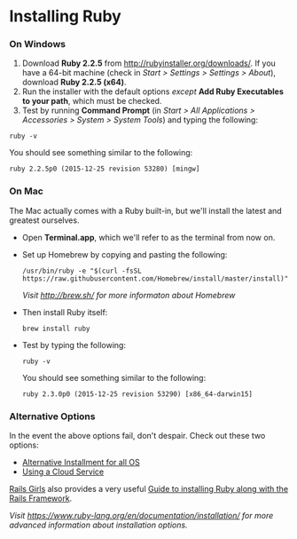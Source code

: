 # Installing Ruby

### On Windows

1. Download **Ruby 2.2.5** from http://rubyinstaller.org/downloads/. If you have a
64-bit machine (check in _Start > Settings > Settings > About_), download **Ruby 2.2.5 (x64)**.
2. Run the installer with the default options *except* **Add Ruby Executables to your path**, which must be checked.
3. Test by running **Command Prompt** (in *Start > All Applications > Accessories > System > System Tools*) and typing the following:
  ```shell
  ruby -v
  ```

  You should see something similar to the following:
  ```shell
  ruby 2.2.5p0 (2015-12-25 revision 53280) [mingw]
  ```

### On Mac

The Mac actually comes with a Ruby built-in, but we'll install the latest and greatest ourselves.

* Open **Terminal.app**, which we'll refer to as the terminal from now on.
* Set up Homebrew by copying and pasting the following:
  ```shell
  /usr/bin/ruby -e "$(curl -fsSL https://raw.githubusercontent.com/Homebrew/install/master/install)"
  ```
  _Visit http://brew.sh/ for more informaton about Homebrew_

* Then install Ruby itself:
  ```shell
  brew install ruby
  ```
* Test by typing the following:
  ```shell
  ruby -v
  ```

  You should see something similar to the following:
  ```shell
  ruby 2.3.0p0 (2015-12-25 revision 53290) [x86_64-darwin15]
  ```

### Alternative Options

In the event the above options fail, don't despair.
Check out these two options:

* [Alternative Installment for all OS](http://guides.railsgirls.com/install#virtual-machine)
* [Using a Cloud Service](http://guides.railsgirls.com/install#using-a-cloud-service)

[Rails Girls](http://railsgirls.com/) also provides a very useful [Guide to installing Ruby along with the Rails Framework](http://guides.railsgirls.com/install).

_Visit https://www.ruby-lang.org/en/documentation/installation/ for more advanced information about installation options._
